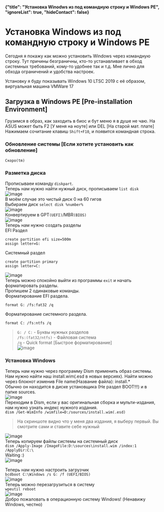 #### {"title": "Установка Winodws из под командную строку и Windows PE", "ignoreList": true, "hideContact": false}
# Установка Windows из под командную строку и Windows PE
Сегодня я покажу как можно установить Windows через командную строку. Тут причины безграничны, кто-то устанавливает в обход системных требований, кому-то удобнее так и т.д.
Мне лично для обхода ограничений и удобства настроек.

Установку я буду показывать Windows 10 LTSC 2019 с её образом, виртуальная машина VMWare 17

## Загрузка в Windows PE [Pre-installation Environment]
Грузимся в образ, как заходить в биос и бут меню я в душе не чаю. На ASUS может быть F2 [У меня на ноуте] или DEL [На старой мат. плате]<br>
Нажимаем сочитание клавиш `Shift+F10`, и появится командная строка.

### Обновление системы [Если хотите установить как обновление]
`Скоро(tm)`
### Разметка диска
Прописываеи команду `diskpart`.<br>
Теперь нам нужно найти нужный диск, прописываем `list disk`<br>
![image](https://github.com/simply-kel/simplykel.ru/assets/86980879/51a79882-2bd7-4ebd-a9be-dfedd700cf82)<br>
В моём случае это чистый диск 0 на 60 гигов<br>
Выбираем диск `select disk %number%`<br>
![image](https://github.com/simply-kel/simplykel.ru/assets/86980879/046619ba-3b60-4524-9637-04a9d9730918)<br>
Конвертируем в GPT`(UEFI)`/MBR`(BIOS)`<br>
![image](https://github.com/simply-kel/simplykel.ru/assets/86980879/77496623-b3ee-410b-8350-d5e97289d413)<br>
Теперь нам нужно создать разделы<br>
EFI Раздел<br>
```
create partition efi size=500m
assign letter=G:
```
Системный раздел
```
create partition primary
assign letter=C:
``` 
![image](https://github.com/simply-kel/simplykel.ru/assets/86980879/4b0dc79c-4dd1-4424-a19d-c9a66ad76db2)<br>
Теперь можно спокойно выйти из программы `exit` и начать форматировать разделы.<br>
Пропишем 2 одинаковые команды.<br>
Форматирование EFI раздела.<br>
```
format G: /fs:fat32 /q 
```
Форматирование системного раздела.<br>
```
format C: /fs:ntfs /q
```
> `G: / C:` - Буквы нужных разделов<br>
> `/fs:(fat32/ntfs)` - Файловая система<br>
> `/q` - Quick format [Быстрое форматирование]<br>
![image](https://github.com/simply-kel/simplykel.ru/assets/86980879/05501391-49d0-4646-83f5-493523aece70)<br>

### Установка Windows
Теперь нам нужно через программу Dism применить образ системы. <br>
Нам нужно найти наш install.wim(.esd в новых версиях). Найти можно через блокнот изменив File name(Название файла): install.*<br>
Обычно он находится в диске установщика (Не раздел BOOT!!!) и в папке sources.<br>
![image](https://github.com/simply-kel/simplykel.ru/assets/86980879/6fd4f88e-af29-4a74-95e2-8358cb9bc2b6)<br>
Переходим в Dism, если у вас оригинальная сборка и мульти-издания, нам нужно узнать индекс нужного издания.<br>
`dism /Get-WimInfo /wimfile=D:/sources/install.wim(.esd)`<br>
> На скриншоте видно что у меня два издания, я выберу первый. Вы смотрите сами и ставите себе нужный

![image](https://github.com/simply-kel/simplykel.ru/assets/86980879/bac1929d-ce24-45b9-b0a6-637ee6ef17f4)<br>
Теперь копируем файлы системы на системный диск<br>
`dism /Apply-Image /ImageFile:D:\sources\install.wim /index:1 /ApplyDir:C:\`<br>
Waiting :)<br>
![image](https://github.com/simply-kel/simplykel.ru/assets/86980879/6559d737-d249-4d11-b6ec-b4d11715d7d2)<br>

Теперь нам нужно настроить загрузчик<br>
`bcdboot C:\Windows /s G: /f (UEFI/BIOS)`<br>
![image](https://github.com/simply-kel/simplykel.ru/assets/86980879/da8affbc-2626-45c5-ad0d-860ddcb83a66)<br>
Теперь можно перезагрузиться в систему<br>
`wpeutil reboot`<br>
![image](https://github.com/simply-kel/simplykel.ru/assets/86980879/7205343e-ac47-4b30-b000-38249c27030a)<br>
Добро пожаловать в операционную систему Windows! (Ненавижу Windows, честно)

